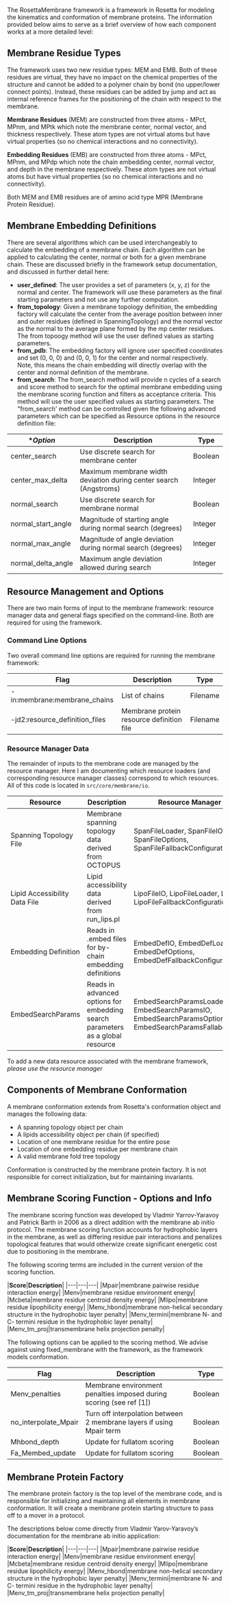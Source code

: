 The RosettaMembrane framework is a framework in Rosetta for modeling the kinematics and conformation of membrane proteins. The information provided below aims to serve as a brief overview of how each component works at a more detailed level:  

## Membrane Residue Types
The framework uses two new residue types: MEM and EMB. Both of these residues are virtual, they have no impact on the chemical properties of the structure and cannot be added to a polymer chain by bond (no upper/lower connect points). Instead, these residues can be added by jump and act as internal reference frames for the positioning of the chain with respect to the membrane. 

**Membrane Residues** (MEM) are constructed from three atoms - MPct, MPnm, and MPtk which note the membrane center, normal vector, and thickness respectively. These atom types are not virtual atoms but have virtual properties (so no chemical interactions and no connectivity). 

**Embedding Residues** (EMB) are constructed from three atoms - MPct, MPnm, and MPdp which note the chain embedding center, normal vector, and depth in the membrane respectively. These atom types are not virtual atoms but have virtual properties (so no chemical interactions and no connectivity). 

Both MEM and EMB residues are of amino acid type MPR (Membrane Protein Residue). 

## Membrane Embedding Definitions
There are several algorithms which can be used interchangeably to calculate the embedding of a membrane chain. Each algorithm can be applied to calculating the center, normal or both for a given membrane chain.  These are discussed briefly in the framework setup documentation, and discussed in further detail here: 
* **user_defined**: The user provides a set of parameters (x, y, z) for the normal and center. The framework will use these parameters as the final starting parameters and not use any further computation. 
* **from_topology**: Given a membrane topology definition, the embedding factory will calculate the center 
from the average position between inner and outer residues (defined in SpanningTopology) and the normal vector as the normal to the average plane formed by the mp center residues. The from topoogy method will use the user defined values as starting parameters. 
* **from_pdb**: The embedding factory will ignore user specified coordinates and set (0, 0, 0) and (0, 0, 1) for the center and normal respectively. Note, this means the chain embedding will directly overlap with the center and normal definition of the membrane. 
* **from_search**: The from_search method will provide n cycles of a search and score method to search for the optimal membrane embedding using the membrane scoring function and filters as acceptance criteria. This method will use the user specified values as starting parameters. The "from_search' method can be controlled given the following advanced parameters which can be specified as Resource options in the resource definition file: 

|**Option*|**Description**|**Type**|
|---|---|---|
|center_search|Use discrete search for membrane center|Boolean|
|center_max_delta|Maximum membrane width deviation during center search (Angstroms)|Integer|
|normal_search|Use discrete search for membrane normal|Boolean|
|normal_start_angle|Magnitude of starting angle during normal search (degrees)|Integer|
|normal_max_angle|Magnitude of angle deviation during normal search (degrees)|Integer|
|normal_delta_angle|Maximum angle deviation allowed during search|Integer|

## Resource Management and Options
There are two main forms of input to the membrane framework: resource manager data and general flags specified on the command-line. Both are required for using the framework. 

### Command Line Options
Two overall command line options are required for running the membrane framework: 

|**Flag**|**Description**|**Type**|
|---|---|---|
|-in:membrane:membrane_chains|List of chains |Filename|
|-jd2:resource_definition_files|Membrane protein resource definition file|Filename|

### Resource Manager Data
The remainder of inputs to the membrane code are managed by the resource manager. Here I am documenting which resource loaders (and corresponding resource manager classes) correspond to which resources. All of this code is located in `src/core/membrane/io`.

|**Resource**|**Description**|**Resource Manager Classes**|
|---|---|---|
|Spanning Topology File|Membrane spanning topology data derived from OCTOPUS | SpanFileLoader, SpanFileIO, SpanFileOptions, SpanFileFallbackConfiguration|
|Lipid Accessibility Data File |Lipid accessibility data derived from run_lips.pl| LipoFileIO, LipoFileLoader, LipFileOptions, LipoFileFallbackConfiguration|
|Embedding Definition|Reads in .embed files for by-chain embedding definitions | EmbedDefIO, EmbedDefLoader, EmbedDefOptions, EmbedDefFallbackConfiguration|
|EmbedSearchParams|Reads in advanced options for embedding search parameters as a global resource| EmbedSearchParamsLoader, EmbedSearchParamsIO, EmbedSearchParamsOptions, EmbedSearchParamsFallabckConfiguration|

To add a new data resource associated with the membrane framework, _please use the resource manager_

## Components of Membrane Conformation
A membrane conformation extends from Rosetta's conformation object and manages the following data: 
* A spanning topology object per chain
* A lipids accessibility object per chain (if specified)
* Location of one membrane residue for the entire pose
* Location of one embedding residue per membrane chain
* A valid membrane fold tree topology

Conformation is constructed by the membrane protein factory. It is not responsible for correct initialization, but for maintaining invariants. 

## Membrane Scoring Function - Options and Info
The membrane scoring function was developed by Vladmir Yarrov-Yaravoy and Patrick Barth in 2006 as a direct addition with the membrane ab initio protocol. The membrane scoring function accounts for hydrophobic layers in the membrane, as well as differing residue pair interactions and penalizes topological features that would otherwize create significant energetic cost due to positioning in the membrane. 

The following scoring terms are included in the current version of the scoring function. 

|**Score**|**Description**|
|---|---|---|
|Mpair|membrane pairwise residue interaction energy|
|Menv|membrane residue environment energy|
|Mcbeta|membrane residue centroid density energy|
|Mlipo|membrane residue lipophilicity energy|
|Menv_hbond|membrane non-helical secondary structure in the hydrophobic layer penalty|
|Menv_termini|membrane N- and C- termini residue in the hydrophobic layer penalty|
|Menv_tm_proj|transmembrane helix projection penalty|

The following options can be applied to the scoring method. We advise against using fixed_membrane with the framework, as the framework models conformation. 

|**Flag**|**Description**|**Type**|
|---|---|---|
|Menv_penalties|Membrane environment penalties imposed during scoring (see ref [1])|Boolean|
|no_interpolate_Mpair|Turn off interpolation between 2 membrane layers if using Mpair term|Boolean|
|Mhbond_depth|Update for fullatom scoring|Boolean|
|Fa_Membed_update|Update for fullatom scoring|Boolean|

## Membrane Protein Factory
The membrane protein factory is the top level of the membrane code, and is responsible for initializing and maintaining all elements in membrane conformation. It will create a membrane protein starting structure to pass off to a mover in a protocol. 

The descriptions below come directly from Vladmir Yarov-Yaravoy’s documentation for the membrane ab initio application:

|**Score**|**Description**|
|---|---|---|
|Mpair|membrane pairwise residue interaction energy|
|Menv|membrane residue environment energy|
|Mcbeta|membrane residue centroid density energy|
|Mlipo|membrane residue lipophilicity energy|
|Menv_hbond|membrane non-helical secondary structure in the hydrophobic layer penalty|
|Menv_termini|membrane N- and C- termini residue in the hydrophobic layer penalty|
|Menv_tm_proj|transmembrane helix projection penalty|